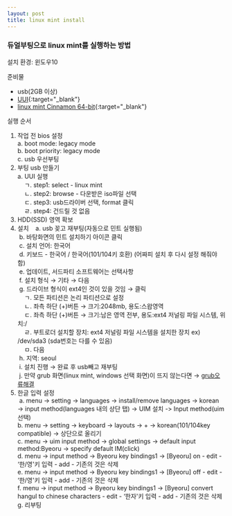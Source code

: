 ```yaml
---
layout: post
title: linux mint install
---
```


### 듀얼부팅으로 linux mint를 실행하는 방법
설치 환경: 윈도우10  

준비물  
- usb(2GB 이상)  
- [UUI](https://www.pendrivelinux.com/universal-usb-installer-easy-as-1-2-3/#button){:target="_blank"}  
- [linux mint Cinnamon 64-bit](https://www.linuxmint.com/download.php){:target="_blank"}  

실행 순서  
1. 작업 전 bios 설정  
  a. boot mode: legacy mode  
  b. boot priority: legacy mode  
  c. usb 우선부팅  
2. 부팅 usb 만들기  
  a. UUI 실행  
     ㄱ. step1: select - linux mint  
     ㄴ. step2: browse - 다운받은 iso파일 선택  
     ㄷ. step3: usb드라이버 선택, format 클릭  
     ㄹ. step4: 건드릴 것 없음  
3. HDD(SSD) 영역 확보
4. 설치  
  a. usb 꽂고 재부팅(자동으로 민트 실행됨)  
  b. 바탕화면의 민트 설치하기 아이콘 클릭  
  c. 설치 언어: 한국어  
  d. 키보드 - 한국어 / 한국어(101/104키 호환) (어짜피 설치 후 다시 설정 해줘야 함)  
  e. 업데이트, 서드파티 소프트웨어는 선택사항  
  f. 설치 형식 &rarr; 기타 &rarr; 다음  
  g. 드라이브 형식이 ext4인 것이 있을 것임 &rarr; 클릭  
     ㄱ. 모든 파티션은 논리 파티션으로 설정  
     ㄴ. 좌측 하단 (+)버튼 &rarr; 크기:2048mb, 용도:스왑영역  
     ㄷ. 좌측 하단 (+)버튼 &rarr; 크기:남은 영역 전부, 용도:ext4 저널링 파일 시스템, 위치:/  
     ㄹ. 부트로더 설치할 장치: ext4 저널링 파일 시스템을 설치한 장치 ex) /dev/sda3 (sda번호는 다를 수 있음)  
     ㅁ. 다음  
  h. 지역: seoul  
  i. 설치 진행 &rarr; 완료 후 usb빼고 재부팅  
  j. 만약 grub 화면(linux mint, windows 선택 화면)이 뜨지 않는다면 &rarr; [grub오류해결](link)
5. 한글 입력 설정  
  a. menu → setting → languages → install/remove languages → korean → input method(languages 내의 상단 탭) →  UIM 설치 -> Input method(uim 선택)  
  b. menu → setting → keyboard → layouts → + → korean(101/104key compatible) → 상단으로 올리기  
  c. menu → uim input method → global settings → default input method:Byeoru → specify default IM(click)  
  d. menu → input method → Byeoru key bindings1 → [Byeoru] on - edit - ‘한/영'키 입력 - add - 기존의 것은 삭제  
  e. menu → input method → Byeoru key bindings1 → [Byeoru] off - edit - ‘한/영'키 입력 - add - 기존의 것은 삭제  
  f. menu → input method → Byeoru key bindings1 → [Byeoru] convert hangul to chinese characters - edit - ‘한자'키 입력 - add - 기존의 것은 삭제  
  g. 리부팅  
